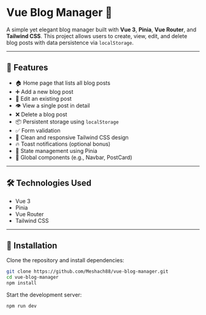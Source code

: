 # Vue Blog Manager 📝

A simple yet elegant blog manager built with **Vue 3**, **Pinia**, **Vue Router**, and **Tailwind CSS**. This project allows users to create, view, edit, and delete blog posts with data persistence via `localStorage`.

---

## 🌟 Features

- 🏠 Home page that lists all blog posts
- ➕ Add a new blog post
- 📝 Edit an existing post
- 👁️ View a single post in detail
- ❌ Delete a blog post
- 📦 Persistent storage using `localStorage`
- ✅ Form validation
- 🚀 Clean and responsive Tailwind CSS design
- 🔥 Toast notifications (optional bonus)
- 🧠 State management using Pinia
- 🧩 Global components (e.g., Navbar, PostCard)

---
## 🛠 Technologies Used
- Vue 3
- Pinia
- Vue Router
- Tailwind CSS

---

## 🚀 Installation

Clone the repository and install dependencies:

```bash
git clone https://github.com/Meshach88/vue-blog-manager.git
cd vue-blog-manager
npm install

```
Start the development server:

```bash
npm run dev
```
